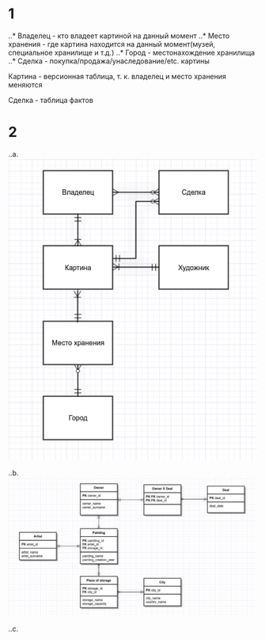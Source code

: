 # 1

..* Владелец - кто владеет картиной на данный момент
..* Место хранения - где картина находится на данный момент(музей, специальное хранилище и т.д.)
..* Город - местонахождение хранилища
..* Сделка - покупка/продажа/унаследование/etc. картины 

Картина - версионная таблица, т. к. владелец и место хранения меняются

Сделка - таблица фактов

# 2

..a. ![](2a.jpg)

..b. ![](2b.jpg)

..c.
